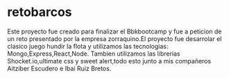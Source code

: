 # retobarcos
Este proyecto fue creado para finalizar el Bbkbootcamp y fue a peticion de un reto presentado por la empresa zorraquino.El proyecto fue desarrolar el clasico juego hundir la flota y utilizamos las tecnologias:
Mongo,Express,React,Node.
Tambien utilizamos las librerias Shocket.io,ultimate css y sweet alert,todo esto junto a mis compañeros Aitziber Escudero e Ibai Ruiz Bretos.
